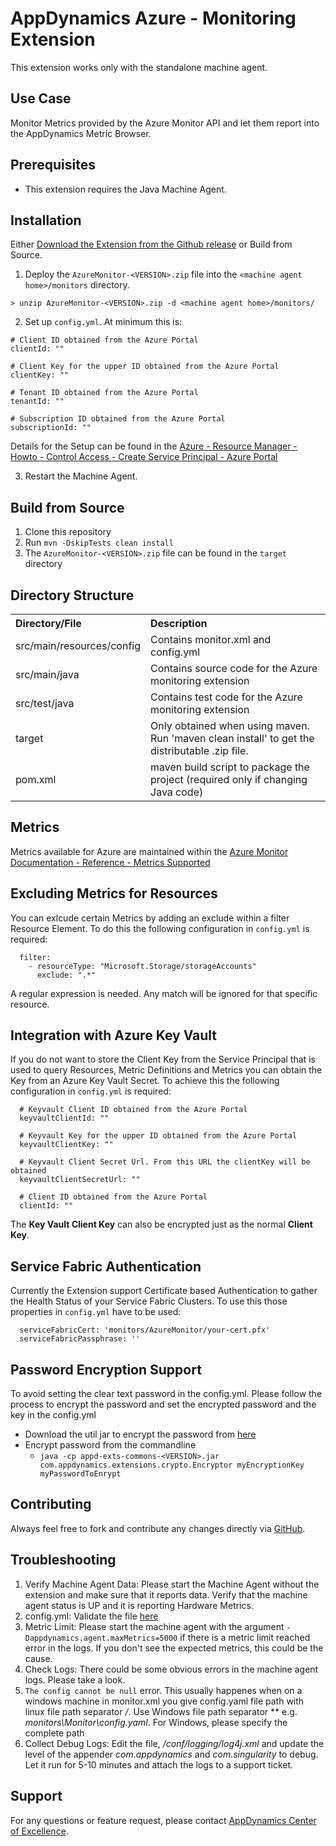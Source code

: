 # AppDynamics Azure - Monitoring Extension

This extension works only with the standalone machine agent.

## Use Case

Monitor Metrics provided by the Azure Monitor API and let them report into the AppDynamics Metric Browser.

## Prerequisites

 * This extension requires the Java Machine Agent.

## Installation

Either [Download the Extension from the Github release](https://github.com/michaelenglert/azure-monitoring-extension/releases/tag/v1.1) or Build from Source.

1. Deploy the `AzureMonitor-<VERSION>.zip` file into the `<machine agent home>/monitors` directory.

  `> unzip AzureMonitor-<VERSION>.zip -d <machine agent home>/monitors/`

2. Set up `config.yml`. At minimum this is:
  ```
  # Client ID obtained from the Azure Portal
  clientId: ""

  # Client Key for the upper ID obtained from the Azure Portal
  clientKey: ""

  # Tenant ID obtained from the Azure Portal
  tenantId: ""

  # Subscription ID obtained from the Azure Portal
  subscriptionId: ""
  ```
  Details for the Setup can be found in the [Azure - Resource Manager - Howto - Control Access - Create Service Principal - Azure Portal](https://docs.microsoft.com/en-us/azure/azure-resource-manager/resource-group-create-service-principal-portal)

3. Restart the Machine Agent.

## Build from Source

1. Clone this repository
2. Run `mvn -DskipTests clean install`
3. The `AzureMonitor-<VERSION>.zip` file can be found in the `target` directory

## Directory Structure

<table><tbody>
<tr>
<th align = 'left'> Directory/File </th>
<th align = 'left'> Description </th>
</tr>
<tr>
<td class='confluenceTd'> src/main/resources/config </td>
<td class='confluenceTd'> Contains monitor.xml and config.yml</td>
</tr>
<tr>
<td class='confluenceTd'> src/main/java </td>
<td class='confluenceTd'> Contains source code for the Azure monitoring extension </td>
</tr>
<tr>
<td class='confluenceTd'> src/test/java </td>
<td class='confluenceTd'> Contains test code for the Azure monitoring extension </td>
</tr>
<tr>
<td class='confluenceTd'> target </td>
<td class='confluenceTd'> Only obtained when using maven. Run 'maven clean install' to get the distributable .zip file. </td>
</tr>
<tr>
<td class='confluenceTd'> pom.xml </td>
<td class='confluenceTd'> maven build script to package the project (required only if changing Java code) </td>
</tr>
</tbody>
</table>

## Metrics

Metrics available for Azure are maintained within the [Azure Monitor Documentation - Reference - Metrics Supported](https://docs.microsoft.com/en-us/azure/monitoring-and-diagnostics/monitoring-supported-metrics)

## Excluding Metrics for Resources

You can exlcude certain Metrics by adding an exclude within a filter Resource Element. To do this the following configuration in `config.yml` is required:
  ```
    filter:
      - resourceType: "Microsoft.Storage/storageAccounts"
        exclude: ".*"
  ```
A regular expression is needed. Any match will be ignored for that specific resource.

## Integration with Azure Key Vault

If you do not want to store the Client Key from the Service Principal that is used to query Resources, Metric Definitions and Metrics you can obtain the Key from an Azure Key Vault Secret.
To achieve this the following configuration in `config.yml` is required:
  ```
    # Keyvault Client ID obtained from the Azure Portal
    keyvaultClientId: ""

    # Keyvault Key for the upper ID obtained from the Azure Portal
    keyvaultClientKey: ""

    # Keyvault Client Secret Url. From this URL the clientKey will be obtained
    keyvaultClientSecretUrl: ""

    # Client ID obtained from the Azure Portal
    clientId: ""
  ```
The **Key Vault Client Key** can also be encrypted just as the normal **Client Key**.

## Service Fabric Authentication

Currently the Extension support Certificate based Authentication to gather the Health Status of your Service Fabric Clusters. To use this those properties in `config.yml` have to be used:

  ```
    serviceFabricCert: 'monitors/AzureMonitor/your-cert.pfx'
    serviceFabricPassphrase: ''
  ```

## Password Encryption Support

To avoid setting the clear text password in the config.yml. Please follow the process to encrypt the password and set the encrypted password and the key in the config.yml

* Download the util jar to encrypt the password from [here](https://github.com/Appdynamics/maven-repo/raw/master/releases/com/appdynamics/appd-exts-commons/2.0.4/appd-exts-commons-2.0.4.jar)
* Encrypt password from the commandline 
  * `java -cp appd-exts-commons-<VERSION>.jar com.appdynamics.extensions.crypto.Encryptor myEncryptionKey myPasswordToEnrypt`

## Contributing

Always feel free to fork and contribute any changes directly via [GitHub](https://github.com/michaelenglert/azure-monitoring-extension).

## Troubleshooting

1. Verify Machine Agent Data: Please start the Machine Agent without the extension and make sure that it reports data. Verify that the machine agent status is UP and it is reporting Hardware Metrics.
2. config.yml: Validate the file [here](http://www.yamllint.com/)
3. Metric Limit: Please start the machine agent with the argument `-Dappdynamics.agent.maxMetrics=5000` if there is a metric limit reached error in the logs. If you don't see the expected metrics, this could be the cause.
4. Check Logs: There could be some obvious errors in the machine agent logs. Please take a look.
5. `The config cannot be null` error.
   This usually happenes when on a windows machine in monitor.xml you give config.yaml file path with linux file path separator */*. Use Windows file path separator *\* e.g. *monitors\Monitor\config.yaml*. For Windows, please specify
   the complete path
6. Collect Debug Logs: Edit the file, *<MachineAgent>/conf/logging/log4j.xml* and update the level of the appender *com.appdynamics* and *com.singularity* to debug. Let it run for 5-10 minutes and attach the logs to a support ticket.

## Support

For any questions or feature request, please contact [AppDynamics Center of Excellence](mailto:help@appdynamics.com).
